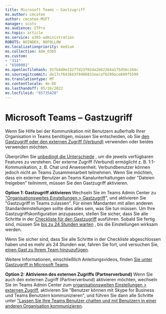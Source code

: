 ```yaml
---
title: Microsoft Teams – Gastzugriff
ms.author: cmcatee
author: cmcatee-MSFT
manager: scotv
ms.audience: ITPro
ms.topic: article
ms.service: o365-administration
ROBOTS: NOINDEX, NOFOLLOW
ms.localizationpriority: medium
ms.collection: Adm_O365
ms.custom:
- "311"
- "6500001"
ms.openlocfilehash: 91fb4d0e132f7d23f02da2b62264a175d56c244c
ms.sourcegitcommit: de17cf643683f8406831eecaf6299ace609f5599
ms.translationtype: MT
ms.contentlocale: de-DE
ms.lasthandoff: 05/26/2022
ms.locfileid: "65735420"
---
```

# <a name="microsoft-teams---guest-access"></a>Microsoft Teams – Gastzugriff

Wenn Sie Hilfe bei der Kommunikation mit Benutzern außerhalb Ihrer Organisation in Teams benötigen, müssen Sie entscheiden, ob Sie [den Gastzugriff oder den externen Zugriff (Verbund)](https://docs.microsoft.com/microsoftteams/manage-external-access#external-access-vs-guest-access) verwenden oder beides verwenden möchten.

Überprüfen Sie [unbedingt die Unterschiede](https://docs.microsoft.com/microsoftteams/manage-external-access#external-access-vs-guest-access) , um die jeweils verfügbaren Features zu verstehen.  Der externe Zugriff (Verbund) ermöglicht z. B. 1:1-Kommunikation, z. B. Chat und Anwesenheit.  Verbundbenutzer können jedoch nicht an Teams Zusammenarbeit teilnehmen.  Wenn Sie möchten, dass ein externer Benutzer an Teams Kanalunterhaltungen oder "Dateien freigeben" teilnimmt, müssen Sie den Gastzugriff aktivieren.

**Option 1: Gastzugriff aktivieren** Wechseln Sie im Teams Admin Center zu ["Organisationsweites Einstellungen > Gastzugriff](https://admin.teams.microsoft.com/company-wide-settings/guest-configuration)", und aktivieren Sie "Gastzugriff in Teams zulassen".  Für einen Mandanten mit allen anderen Standardeinstellungen sollte dies alles sein, was Sie tun müssen.  Um Ihre Gastzugriffskonfiguration anzupassen, stellen Sie sicher, dass Sie alle Schritte in der [Checkliste für den Gastzugriff](https://docs.microsoft.com/microsoftteams/guest-access-checklist) ausführen. Sobald Sie fertig sind, müssen Sie [bis zu 24 Stunden warten](https://docs.microsoft.com/microsoftteams/manage-guests#guest-access-latencies) , bis die Einstellungen wirksam werden.

Wenn Sie sicher sind, dass Sie alle Schritte in der Checkliste abgeschlossen haben und es mehr als 24 Stunden war, fahren Sie fort, und versuchen Sie, [einen Gast zu Ihrem Team hinzuzufügen](https://support.office.com/article/add-guests-to-a-team-in-teams-fccb4fa6-f864-4508-bdde-256e7384a14f#ID0EAABAAA=Desktop).

Weitere Informationen, einschließlich Anleitungsvideos, finden [Sie unter Gastzugriff in Microsoft Teams](https://docs.microsoft.com/microsoftteams/guest-access).

**Option 2: Aktivieren des externen Zugriffs (Partnerverbund)** Wenn Sie auch den externen Zugriff (Partnerverbund) aktivieren möchten, wechseln Sie im Teams Admin Center zum [organisationsweiten Einstellungen > externen Zugriff](https://admin.teams.microsoft.com/company-wide-settings/external-communications), aktivieren Sie "Benutzer können mit Skype for Business und Teams Benutzern kommunizieren", und führen Sie dann alle Schritte unter ["Lassen Sie Ihre Teams  Benutzer chatten und mit Benutzern in einer anderen Organisation kommunizieren](https://docs.microsoft.com/microsoftteams/manage-external-access#let-your-teams-users-chat-and-communicate-with-users-in-another-organization).
